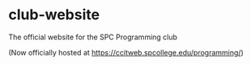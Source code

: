 # club-website
The official website for the SPC Programming club

(Now officially hosted at https://ccitweb.spcollege.edu/programming/)
